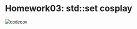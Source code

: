 # Homework03: std::set cosplay
[![codecov](https://codecov.io/gh/nmineev/made-cpp/branch/homework03/graph/badge.svg?token=6EHJ86ZD38)](https://codecov.io/gh/nmineev/made-cpp)